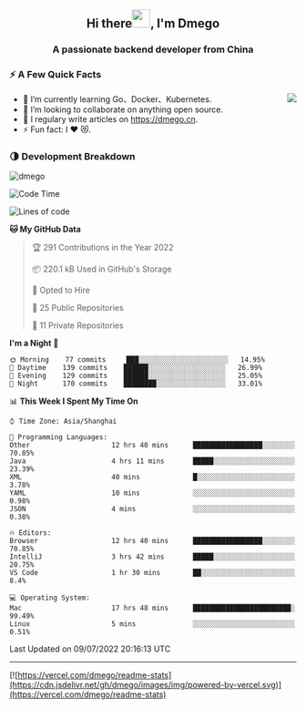 <h2 align="center">Hi there<img src="https://cdn.jsdelivr.net/gh/dmego/images/img/Hi.gif" height="32" />, I'm Dmego </h2>
<h3 align="center">A passionate backend developer from China</h3>

### ⚡️ A Few Quick Facts

<img align="right" src="https://readme-stats-dmego.vercel.app/api?username=dmego&show_icons=true&icon_color=1573B3&hide_title=true&text_color=718096&bg_color=00000000&hide_border=true"/>

<ul>
    <li> 🌱 I’m currently learning Go、Docker、Kubernetes.</li>
    <li> 👯 I’m looking to collaborate on anything open source.</li>
    <li> 📝 I regulary write articles on <a href="https://dmego.cn">https://dmego.cn</a>.</li>
    <li> ⚡ Fun fact: I ❤️ 😻.</li>
</ul>

### 🌗 Development Breakdown

<img src="https://komarev.com/ghpvc/?username=dmego" alt="dmego" />

<!--START_SECTION:waka-->
![Code Time](http://img.shields.io/badge/Code%20Time-1%2C499%20hrs%2034%20mins-blue)

![Lines of code](https://img.shields.io/badge/From%20Hello%20World%20I%27ve%20Written-239%20Thousand%20lines%20of%20code-blue)

**🐱 My GitHub Data** 

> 🏆 291 Contributions in the Year 2022
 > 
> 📦 220.1 kB Used in GitHub's Storage 
 > 
> 💼 Opted to Hire
 > 
> 📜 25 Public Repositories 
 > 
> 🔑 11 Private Repositories  
 > 
**I'm a Night 🦉** 

```text
🌞 Morning    77 commits     ███░░░░░░░░░░░░░░░░░░░░░░   14.95% 
🌆 Daytime    139 commits    ██████░░░░░░░░░░░░░░░░░░░   26.99% 
🌃 Evening    129 commits    ██████░░░░░░░░░░░░░░░░░░░   25.05% 
🌙 Night      170 commits    ████████░░░░░░░░░░░░░░░░░   33.01%

```


📊 **This Week I Spent My Time On** 

```text
⌚︎ Time Zone: Asia/Shanghai

💬 Programming Languages: 
Other                    12 hrs 40 mins      █████████████████░░░░░░░░   70.85% 
Java                     4 hrs 11 mins       █████░░░░░░░░░░░░░░░░░░░░   23.39% 
XML                      40 mins             █░░░░░░░░░░░░░░░░░░░░░░░░   3.78% 
YAML                     10 mins             ░░░░░░░░░░░░░░░░░░░░░░░░░   0.98% 
JSON                     4 mins              ░░░░░░░░░░░░░░░░░░░░░░░░░   0.38%

🔥 Editors: 
Browser                  12 hrs 40 mins      █████████████████░░░░░░░░   70.85% 
IntelliJ                 3 hrs 42 mins       █████░░░░░░░░░░░░░░░░░░░░   20.75% 
VS Code                  1 hr 30 mins        ██░░░░░░░░░░░░░░░░░░░░░░░   8.4%

💻 Operating System: 
Mac                      17 hrs 48 mins      ████████████████████████░   99.49% 
Linux                    5 mins              ░░░░░░░░░░░░░░░░░░░░░░░░░   0.51%

```


 Last Updated on 09/07/2022 20:16:13 UTC
<!--END_SECTION:waka-->

---

[![https://vercel.com/dmego/readme-stats](https://cdn.jsdelivr.net/gh/dmego/images/img/powered-by-vercel.svg)](https://vercel.com/dmego/readme-stats)

